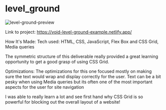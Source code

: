 # level_ground

![level-ground-preview](https://user-images.githubusercontent.com/23227549/194097975-a6ec376c-fb3e-4fc0-a240-05e09d8a6b1a.png)

Link to project: https://void-level-ground-example.netlify.app/


How It's Made:
Tech used: HTML, CSS, JavaScript, Flex Box and CSS Grid, Media queries


The symmetric structure of this deliverable really provided a great learning opportunity to get a good grasp of using CSS Grid.

Optimizations:
The optimizations for this one focused mostly on making sure the text would wrap and display correctly for the user. 
Text can be a bit pesky when using Media queries but its often one of the most important aspects for the user for site navigation



I was able to really learn a lot and see first hand why CSS Grid is so powerful for blocking out the overall layout of a website!
